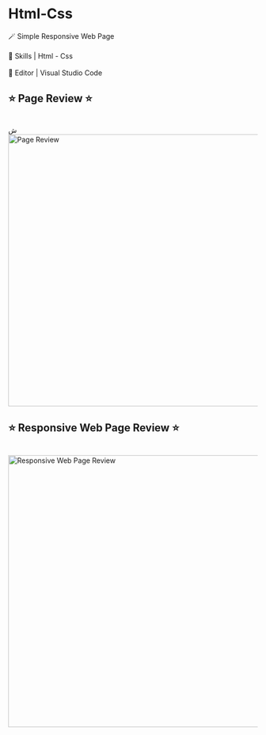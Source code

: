# Html-Css  

🪄   Simple Responsive Web Page <br>  <br> 
🔸   Skills | Html - Css <br> <br> 
🔹   Editor | Visual Studio Code<br> 

<h2> ⭐️ Page Review ⭐️ </h2><br>
ش
<img width="550" alt="Page Review" src="https://github.com/JomanahMohammed/Html-Css/assets/113805329/dba353b7-7344-4d1b-9d6d-3024068624f3">

<br>

<h2> ⭐️ Responsive Web Page Review ⭐️ </h2> <br>

<img width="550" alt="Responsive Web Page Review" src="https://github.com/JomanahMohammed/Html-Css/assets/113805329/317f37e0-ab7d-4bb2-be4e-99fcab1489b6">
<br> 
